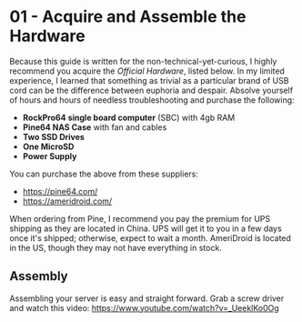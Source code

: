 # 01 - Acquire and Assemble the Hardware

Because this guide is written for the non-technical-yet-curious, I highly recommend you acquire the *Official Hardware*, listed below. In my limited experience, I learned that something as trivial as a particular brand of USB cord can be the difference between euphoria and despair. Absolve yourself of hours and hours of needless troubleshooting and purchase the following:

- **RockPro64 single board computer** (SBC) with 4gb RAM
- **Pine64 NAS Case** with fan and cables
- **Two SSD Drives**
- **One MicroSD**
- **Power Supply**

You can purchase the above from these suppliers:
- https://pine64.com/
- https://ameridroid.com/

When ordering from Pine, I recommend you pay the premium for UPS shipping as they are located in China. UPS will get it to you in a few days once it's shipped; otherwise, expect to wait a month. AmeriDroid is located in the US, though they may not have everything in stock.

## Assembly
Assembling your server is easy and straight forward. Grab a screw driver and watch this video:
https://www.youtube.com/watch?v=_UeeklKo0Og
